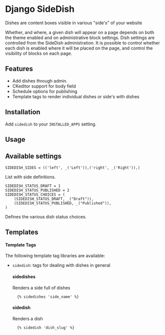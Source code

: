 Django SideDish
==========================

Dishes are content boxes visible in various "side's" of your website

Whether, and where, a given dish will appear on a page depends on both the theme enabled and on administrative block settings. Dish settings are controlled from the SideDish administration. It is possible to control whether each dish is enabled where it will be placed on the page, and control the visibility of blocks on each page.


Features
----------

- Add dishes through admin.
- CKeditor support for body field
- Schedule options for publishing
- Template tags to render individual dishes or side's with dishes


Installation
----------

Add ``sidedish`` to your ``INSTALLED_APPS`` setting.


Usage
----------



Available settings
----------

	SIDEDISH_SIDES = (('left', _('Left')),('right', _('Right')),)

List with side definitions.

	SIDEDISH_STATUS_DRAFT = 1
	SIDEDISH_STATUS_PUBLISHED = 2
	SIDEDISH_STATUS_CHOICES = (
	    (SIDEDISH_STATUS_DRAFT, _("Draft")),
	    (SIDEDISH_STATUS_PUBLISHED, _("Published")),
	)

Defines the various dish status choices.

Templates
----------

#### Template Tags

The following template tag libraries are available:

- `sidedish`: tags for dealing with dishes in general

    #### sidedishes

    Renders a side full of dishes

        {% sidedishes 'side_name' %}

    #### sidedish

    Renders a dish

        {% sidedish 'dish_slug' %}
